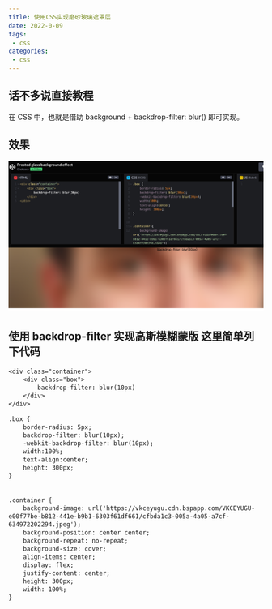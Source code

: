 ```yaml
---
title: 使用CSS实现磨砂玻璃遮罩层
date: 2022-0-09
tags:
 - css
categories:
 - css
---
```


## 话不多说直接教程
在 CSS 中，也就是借助 background + backdrop-filter: blur() 即可实现。
## 效果
![img_1.png](./img_1.png)
## 使用 backdrop-filter 实现高斯模糊蒙版 这里简单列下代码
```
<div class="container">
    <div class="box">
        backdrop-filter: blur(10px)
    </div>
</div>
```
```
.box {
    border-radius: 5px;
    backdrop-filter: blur(10px);
    -webkit-backdrop-filter: blur(10px);
    width:100%;
    text-align:center;
    height: 300px;
}


.container {
    background-image: url('https://vkceyugu.cdn.bspapp.com/VKCEYUGU-e00f77be-b812-441e-b9b1-6303f61df661/cfbda1c3-005a-4a05-a7cf-634972202294.jpeg');
    background-position: center center;
    background-repeat: no-repeat;
    background-size: cover;
    align-items: center;
    display: flex;
    justify-content: center;
    height: 300px;
    width: 100%;
}
```


